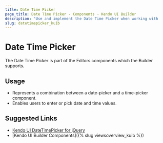 ```yaml
---
title: Date Time Picker
page_title: Date Time Picker - Components - Kendo UI Builder
description: "Use and implement the Date Time Picker when working with the Kendo UI Builder tool for creating and managing Angular and AngularJS-based web applications."
slug: datetimepicker_kuib
---
```


# Date Time Picker

The Date Time Picker is part of the Editors components which the Builder supports.

## Usage

* Represents a combination between a date-picker and a time-picker component.
* Enables users to enter or pick date and time values.

## Suggested Links

* [Kendo UI DateTimePicker for jQuery](https://demos.telerik.com/kendo-ui/datetimepicker/index)
* [Kendo UI Builder Components]({% slug viewsoverview_kuib %})
